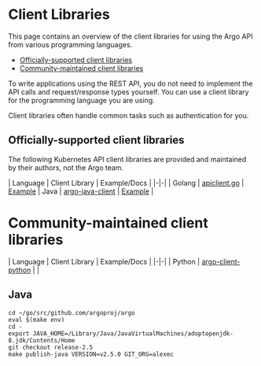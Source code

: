 # Client Libraries

This page contains an overview of the client libraries for using the Argo API from various programming languages.

* [Officially-supported client libraries](#officially-supported-client-libraries)
* [Community-maintained client libraries](#community-maintained-client-libraries)

To write applications using the  REST API, you do not need to implement the API calls and request/response types yourself. You can use a client library for the programming language you are using.

 Client libraries often handle common tasks such as authentication for you. 

## Officially-supported client libraries

The following Kubernetes API client libraries are provided and maintained by their authors, not the Argo team.

| Language | Client Library | Example/Docs |
|-|-|
| Golang | [apiclient.go](../pkg/apiclient/apiclient.go) | [Example](../cmd/argo/commands/submit.go)
| Java | [argo-java-client](../argo-client-java) | [Example](java-test) |

# Community-maintained client libraries

| Language | Client Library | Example/Docs |
|-|-|
| Python | [argo-client-python](https://github.com/CermakM/argo-client-python) | | 
## Java

```
cd ~/go/src/github.com/argoproj/argo
eval $(make env)
cd -
export JAVA_HOME=/Library/Java/JavaVirtualMachines/adoptopenjdk-8.jdk/Contents/Home
git checkout release-2.5
make publish-java VERSION=v2.5.0 GIT_ORG=alexec  
```